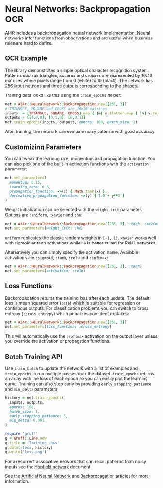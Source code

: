 # Neural Networks: Backpropagation OCR

AI4R includes a backpropagation neural network implementation. Neural networks infer functions from observations and are useful when business rules are hard to define.

## OCR Example

The library demonstrates a simple optical character recognition system. Patterns such as triangles, squares and crosses are represented by 16x16 matrices where pixels range from 0 (white) to 10 (black). The network has 256 input neurons and three outputs corresponding to the shapes.

Training data looks like this using the `train_epochs` helper:

```ruby
net = Ai4r::NeuralNetwork::Backpropagation.new([256, 3])
# TRIANGLE, SQUARE and CROSS are 16x16 matrices
inputs  = [TRIANGLE, SQUARE, CROSS].map { |m| m.flatten.map { |v| v.to_f / 10 } }
outputs = [[1,0,0], [0,1,0], [0,0,1]]
net.train_epochs(inputs, outputs, epochs: 100, batch_size: 1)
```

After training, the network can evaluate noisy patterns with good accuracy.

## Customizing Parameters

You can tweak the learning rate, momentum and propagation function. You can also
pick one of the built-in activation functions with the `activation` parameter:

```ruby
net.set_parameters(
  momentum: 0.15,
  learning_rate: 0.5,
  propagation_function: ->(x) { Math.tanh(x) },
  derivative_propagation_function: ->(y) { 1.0 - y**2 }
)
```

Weight initialization can be selected with the `weight_init` parameter. Options
are `:uniform`, `:xavier` and `:he`:

```ruby
net = Ai4r::NeuralNetwork::Backpropagation.new([256, 3], :tanh, :xavier)
net.set_parameters(weight_init: :he)
```
`uniform` replicates the classic random weights in `[-1, 1)`. `xavier` works
well with sigmoid or tanh activations while `he` is better suited for ReLU
networks.

Alternatively you can simply specify the activation name. Available activations
are `:sigmoid`, `:tanh`, `:relu` and `:softmax`:

```ruby
net = Ai4r::NeuralNetwork::Backpropagation.new([256, 3], :tanh)
net.set_parameters(activation: :relu)
```

## Loss Functions

Backpropagation returns the training loss after each update. The default
loss is mean squared error (`:mse`) which is suitable for regression or
continuous outputs. For classification problems you can switch to
cross entropy (`:cross_entropy`) which penalizes confident mistakes:

```ruby
net = Ai4r::NeuralNetwork::Backpropagation.new([256, 3])
net.set_parameters(loss_function: :cross_entropy)
```
This will automatically use the `:softmax` activation on the output layer
unless you override the activation or propagation functions.

## Batch Training API

Use `train_batch` to update the network with a list of examples and
`train_epochs` to run multiple passes over the dataset. `train_epochs`
returns an array with the loss of each epoch so you can easily plot the
learning curve. Training can also stop early by providing
`early_stopping_patience` and `min_delta` parameters.

```ruby
history = net.train_epochs(
  inputs, outputs,
  epochs: 100,
  batch_size: 1,
  early_stopping_patience: 5,
  min_delta: 0.001
)

require 'gruff'
g = Gruff::Line.new
g.title = 'Training Loss'
g.data(:loss, history)
g.write('loss.png')
```

For a recurrent associative network that can recall patterns from noisy inputs see the [Hopfield network](hopfield_network.md) document.

See the [Artificial Neural Network](http://en.wikipedia.org/wiki/Artificial_neural_network) and [Backpropagation](http://en.wikipedia.org/wiki/Backpropagation) articles for more information.
